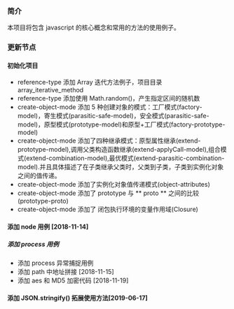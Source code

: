### 简介

本项目将包含 javascript 的核心概念和常用的方法的使用例子。

### 更新节点

#### 初始化项目

- reference-type 添加 Array 迭代方法例子，项目目录 array_iterative_method
- reference-type 添加使用 Math.random()，产生指定区间的随机数
- create-object-mode 添加 5 种创建对象的模式：工厂模式(factory-model)，寄生模式(parasitic-safe-model)，安全模式(parasitic-safe-model)，原型模式(prototype-model)和原型+工厂模式(factory-prototype-model)
- create-object-mode 添加了四种继承模式：原型属性继承(extend-prototype-model),调用父类构造函数继承(extend-applyCall-model),组合模式(extend-combination-model),最优模式(extend-parasitic-combination-model).并且具体描述了在子类继承父类时，父类到子类，子类到实例化对象之间的值传递。
- create-object-mode 添加了实例化对象值传递模式(object-attributes)
- create-object-mode 添加了 prototype 与 ** proto ** 之间的比较(prototype-proto)
- create-object-mode 添加了 闭包执行环境的变量作用域(Closure)

#### 添加 node 用例 [2018-11-14]

##### 添加 process 用例

- 添加 process 异常捕捉用例
- 添加 path 中地址拼接 [2018-11-15]
- 添加 aes 和 MD5 加密代码 [2018-11-19]

#### 添加 JSON.stringify() 拓展使用方法[2019-06-17]
